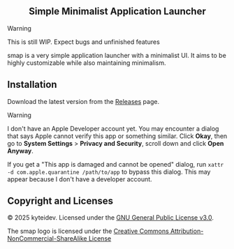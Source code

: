 <h2 align="center">Simple Minimalist Application Launcher</h2>

> [!WARNING]
> This is still WIP. Expect bugs and unfinished features

smap is a very simple application launcher with a minimalist UI. It aims to be highly customizable while also maintaining minimalism. 

## Installation
Download the latest version from the [Releases](https://github.com/kyteidev/smap/releases) page. 

> [!WARNING]
> I don't have an Apple Developer account yet. You may encounter a dialog that says Apple cannot verify this app or something similar. Click **Okay**, then go to **System Settings** > **Privacy and Security**, scroll down and click **Open Anyway**.
>
> If you get a "This app is damaged and cannot be opened" dialog, run
> ```xattr -d com.apple.quarantine /path/to/app``` to bypass this dialog. This may appear because I don't have a developer account.

## Copyright and Licenses

© 2025 kyteidev. Licensed under the [GNU General Public License v3.0](https://github.com/kyteidev/smap/blob/dev/LICENSE).

The smap logo is licensed under the [Creative Commons Attribution-NonCommercial-ShareAlike License](https://creativecommons.org/licenses/by-nc-sa/4.0/)
